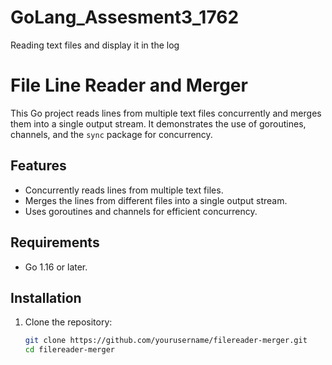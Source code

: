 # GoLang_Assesment3_1762
Reading text files and display it in the log


# File Line Reader and Merger

This Go project reads lines from multiple text files concurrently and merges them into a single output stream. It demonstrates the use of goroutines, channels, and the `sync` package for concurrency.

## Features

- Concurrently reads lines from multiple text files.
- Merges the lines from different files into a single output stream.
- Uses goroutines and channels for efficient concurrency.

## Requirements

- Go 1.16 or later.

## Installation

1. Clone the repository:
   ```sh
   git clone https://github.com/yourusername/filereader-merger.git
   cd filereader-merger
